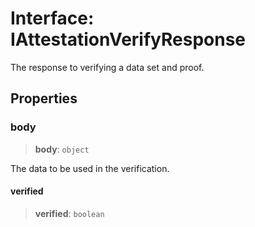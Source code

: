 # Interface: IAttestationVerifyResponse

The response to verifying a data set and proof.

## Properties

### body

> **body**: `object`

The data to be used in the verification.

#### verified

> **verified**: `boolean`
